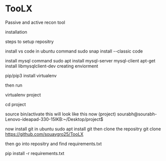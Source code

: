 # TooLX
Passive and active recon tool

installation

steps to setup repositry 

install vs code in ubuntu 
command 
sudo snap install --classic code

install mysql 
command 
sudo apt install mysql-server mysql-client
apt-get install libmysqlclient-dev
creating enviorment 

pip/pip3 install virtualenv 

then run 

virtualenv  project

cd project

source bin/activate
this will look like this now 
(project) sourabh@sourabh-Lenovo-ideapad-330-15IKB:~/Desktop/project$ 

now  install git in ubuntu 
sudo apt install git 
then clone the repositry 
git clone  https://github.com/souavgro25/TooLX

then go into repositry and find requirements.txt

pip install -r requirements.txt





